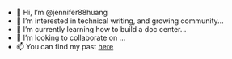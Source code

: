 - 👋 Hi, I’m @jennifer88huang
- 👀 I’m interested in technical writing, and growing community...
- 🌱 I’m currently learning how to build a doc center...
- 💞️ I’m looking to collaborate on ...
- 📫 You can find my past [here](https://github.com/Jennifer88huang-zz)

<!---
jennifer88huang/jennifer88huang-zz is a ✨ special ✨ repository because its `README.md` (this file) appears on your GitHub profile.
You can click the Preview link to take a look at your changes.
--->
